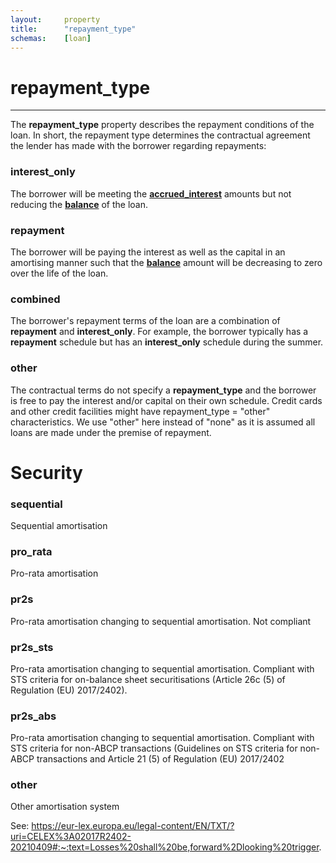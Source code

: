 ```yaml
---
layout:		property
title:		"repayment_type"
schemas:	[loan]
---
```


# repayment_type

---

The **repayment_type** property describes the repayment conditions of the loan. In short, the repayment type determines the contractual agreement the lender has made with the borrower regarding repayments:

### interest_only
The borrower will be meeting the [**accrued_interest**](https://github.com/suadelabs/fire/blob/master/documentation/properties/accrued_interest.md) amounts but not reducing the [**balance**](https://github.com/suadelabs/fire/blob/master/documentation/properties/balance.md) of the loan.

### repayment
The borrower will be paying the interest as well as the capital in an amortising manner such that the [**balance**](https://github.com/suadelabs/fire/blob/master/documentation/properties/balance.md) amount will be decreasing to zero over the life of the loan.

### combined
The borrower's repayment terms of the loan are a combination of **repayment** and **interest_only**. For example, the borrower typically has a **repayment** schedule but has an **interest_only** schedule during the summer.

### other
The contractual terms do not specify a **repayment_type** and the borrower is free to pay the interest and/or capital on their own schedule. Credit cards and other credit facilities might have repayment_type = "other" characteristics. We use "other" here instead of "none" as it is assumed all loans are made under the premise of repayment.


# Security

### sequential
Sequential amortisation

### pro_rata
Pro-rata amortisation

### pr2s
Pro-rata amortisation changing to sequential amortisation. Not compliant

### pr2s_sts
Pro-rata amortisation changing to sequential amortisation. Compliant with STS criteria for on-balance sheet securitisations  (Article 26c (5) of Regulation (EU) 2017/2402).

### pr2s_abs
Pro-rata amortisation changing to sequential amortisation. Compliant with STS criteria for non-ABCP transactions  (Guidelines on STS criteria for non-ABCP transactions and Article 21 (5) of Regulation (EU) 2017/2402

### other
Other amortisation system

See:
https://eur-lex.europa.eu/legal-content/EN/TXT/?uri=CELEX%3A02017R2402-20210409#:~:text=Losses%20shall%20be,forward%2Dlooking%20trigger.
